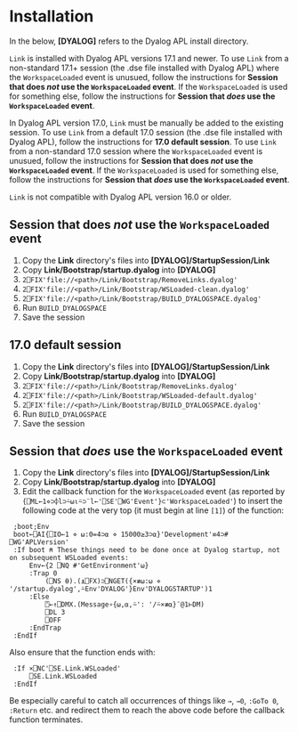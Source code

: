 # Installation

In the below, **[DYALOG]** refers to the Dyalog APL install directory.

`Link` is installed with Dyalog APL versions 17.1 and newer. To use `Link` from a non-standard 17.1+ session (the .dse file installed with Dyalog APL) where the `WorkspaceLoaded` event is unusued, follow the instructions for **Session that does *not* use the `WorkspaceLoaded` event**. If the `WorkspaceLoaded` is used for something else, follow the instructions for **Session that *does* use the `WorkspaceLoaded` event**.

In Dyalog APL version 17.0, `Link` must be manually be added to the existing session. To use `Link` from a default 17.0 session (the .dse file installed with Dyalog APL), follow the instructions for **17.0 default session**. To use `Link` from a non-standard 17.0 session where the `WorkspaceLoaded` event is unusued, follow the instructions for **Session that does *not* use the `WorkspaceLoaded` event**. If the `WorkspaceLoaded` is used for something else, follow the instructions for **Session that *does* use the `WorkspaceLoaded` event**.

`Link` is not compatible with Dyalog APL version 16.0 or older.

## Session that does *not* use the `WorkspaceLoaded` event

1. Copy the **Link** directory's files into **[DYALOG]/StartupSession/Link**
1. Copy **Link/Bootstrap/startup.dyalog** into **[DYALOG]**
1. `2⎕FIX'file://<path>/Link/Bootstrap/RemoveLinks.dyalog'`
1. `2⎕FIX'file://<path>/Link/Bootstrap/WSLoaded-clean.dyalog'`
1. `2⎕FIX'file://<path>/Link/Bootstrap/BUILD_DYALOGSPACE.dyalog'`
1. Run `BUILD_DYALOGSPACE`
1. Save the session

## 17.0 default session

1. Copy the **Link** directory's files into **[DYALOG]/StartupSession/Link**
1. Copy **Link/Bootstrap/startup.dyalog** into **[DYALOG]**
1. `2⎕FIX'file://<path>/Link/Bootstrap/RemoveLinks.dyalog'`
1. `2⎕FIX'file://<path>/Link/Bootstrap/WSLoaded-default.dyalog'`
1. `2⎕FIX'file://<path>/Link/Bootstrap/BUILD_DYALOGSPACE.dyalog'`
1. Run `BUILD_DYALOGSPACE`
1. Save the session

## Session that *does* use the `WorkspaceLoaded` event

1. Copy the **Link** directory's files into **[DYALOG]/StartupSession/Link**
1. Copy **Link/Bootstrap/startup.dyalog** into **[DYALOG]**
1. Edit the callback function for the `WorkspaceLoaded` event (as reported by `{⎕ML←1⋄⊃⌽l⊃⍨⍵⍳⍨⊃¨l←'⎕SE'⎕WG'Event'}⊂'WorkspaceLoaded'`) to insert the following code at the very top (it must begin at line `[1]`) of the function:
```
 ;boot;Env
 boot←⎕AI{⎕IO←1 ⋄ ⍵:0=4⊃⍺ ⋄ 15000≥3⊃⍺}'Development'≡4⊃# ⎕WG'APLVersion'
 :If boot ⍝ These things need to be done once at Dyalog startup, not on subsequent WSLoaded events:
     Env←{2 ⎕NQ #'GetEnvironment'⍵}
     :Trap 0
         (⎕NS ⍬).(⍎⎕FX)⊃⎕NGET({×≢⍵:⍵ ⋄ '/startup.dyalog',⍨Env'DYALOG'}Env'DYALOGSTARTUP')1
     :Else
         ⍞←↑⎕DMX.(Message∘{⍵,⍺,⍨': '/⍨×≢⍺}¨@1⊢DM)
         ⎕DL 3
         ⎕OFF
     :EndTrap
 :EndIf
```
Also ensure that the function ends with:
```
 :If ×⎕NC'⎕SE.Link.WSLoaded'
     ⎕SE.Link.WSLoaded
 :EndIf
```
Be especially careful to catch all occurrences of things like `→`, `→0`, `:GoTo 0`, `:Return` etc. and redirect them to reach the above code before the callback function terminates.
